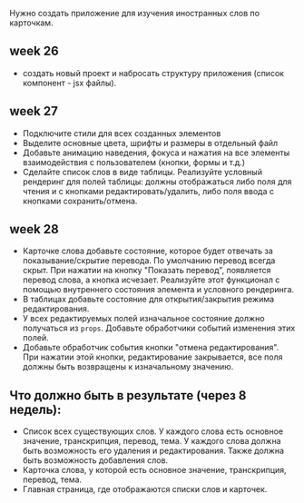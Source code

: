 Нужно создать приложение для изучения иностранных слов по карточкам. 

## week 26
- создать новый проект и набросать структуру приложения (список компонент - jsx файлы).
## week 27
- Подключите стили для всех созданных элементов
- Выделите основные цвета, шрифты и размеры в отдельный файл
- Добавьте анимацию наведения, фокуса и нажатия на все элементы взаимодействия с пользователем (кнопки, формы и т.д.)
- Сделайте список слов в виде таблицы. Реализуйте условный рендеринг для полей таблицы: должны отображаться либо поля для чтения и с кнопками редактировать/удалить, либо поля ввода с кнопками сохранить/отмена.

## week 28
- Карточке слова добавьте состояние, которое будет отвечать за показывание/скрытие перевода. По умолчанию перевод всегда скрыт.  При нажатии на кнопку "Показать перевод", появляется перевод слова, а кнопка исчезает. Реализуйте этот функционал с помощью внутреннего состояния элемента и условного рендеринга.
- В таблицах добавьте состояние для открытия/закрытия режима редактирования.
- У всех редактируемых полей изначальное состояние должно получаться из `props`. Добавьте обработчики событий изменения этих полей.
- Добавьте обработчик события кнопки "отмена редактирования". При нажатии этой кнопки, редактирование закрывается, все поля должны быть возвращены к изначальному значению.


## Что должно быть в результате (через 8 недель):

- Список всех существующих слов. У каждого слова есть основное значение, транскрипция, перевод, тема. У каждого слова должна быть возможность его удаления и редактирования. Также должна быть возможность добавления слов.
- Карточка слова, у которой есть основное значение, транскрипция, перевод, тема.
- Главная страница, где отображаются списки слов и карточек.
